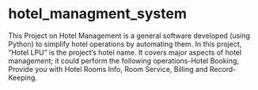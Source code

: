 # hotel_managment_system
This Project on Hotel Management is a general software developed (using Python) to simplify hotel operations by automating them. In this project, “Hotel LPU” is the project’s hotel name. It covers major aspects of hotel management; it could perform the following operations-Hotel Booking, Provide you with Hotel Rooms Info, Room Service, Billing and Record-Keeping.
